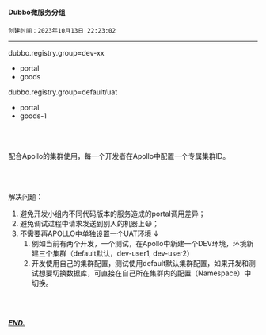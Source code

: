 #### Dubbo微服务分组

`创建时间：2023年10月13日 22:23:02`

---

dubbo.registry.group=dev-xx

- portal
- goods

dubbo.registry.group=default/uat

- portal
- goods-1

<br/><br/>

配合Apollo的集群使用，每一个开发者在Apollo中配置一个专属集群ID。

<br/><br/>

解决问题：

1. 避免开发小组内不同代码版本的服务造成的portal调用差异；
2. 避免调试过程中请求发送到别人的机器上😷；
3. 不需要再APOLLO中单独设置一个UAT环境 ↓
   1. 例如当前有两个开发，一个测试，在Apollo中新建一个DEV环境，环境新建三个集群（default默认，dev-user1, dev-user2）
   2. 开发使用自己的集群配置，测试使用default默认集群配置，如果开发和测试想要切换数据库，可直接在自己所在集群内的配置（Namespace）中切换。



<br/><br/>

**<u>*END.*</u>**
